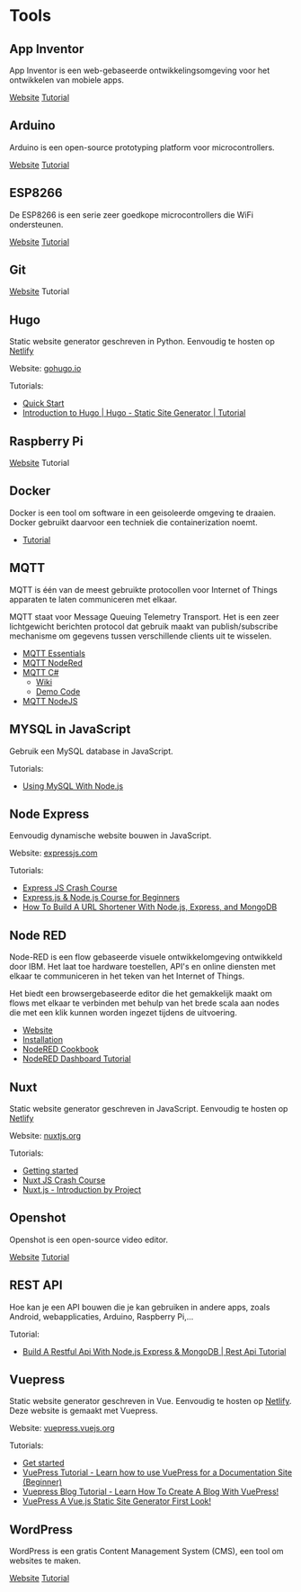 <!-- markdownlint-disable MD013 -->
# Tools

## App Inventor

App Inventor is een web-gebaseerde ontwikkelingsomgeving voor het ontwikkelen van mobiele apps.

[Website](http://appinventor.mit.edu/)
[Tutorial](https://www.youtube.com/watch?v=Vdo8UdkgDD8)

## Arduino

Arduino is een open-source prototyping platform voor microcontrollers.

[Website](https://www.arduino.cc/)
[Tutorial](https://www.youtube.com/watch?v=fJWR7dBuc18)

## ESP8266

De ESP8266 is een serie zeer goedkope microcontrollers die WiFi ondersteunen.

[Website](http://esp8266.net/)
[Tutorial](https://www.youtube.com/watch?v=Ao5XcORsYxA)

## Git

[Website](https://git-scm.com/)
Tutorial

## Hugo

Static website generator geschreven in Python. Eenvoudig te hosten op
[Netlify](https://netlify.com)

Website: [gohugo.io](https://gohugo.io/)

Tutorials:

* [Quick Start](https://gohugo.io/getting-started/quick-start/)
* [Introduction to Hugo | Hugo - Static Site Generator | Tutorial](https://www.youtube.com/watch?v=qtIqKaDlqXo&list=PLLAZ4kZ9dFpOnyRlyS-liKL5ReHDcj4G3)

## Raspberry Pi

[Website](https://www.raspberrypi.org/)
Tutorial

## Docker

Docker is een tool om software in een geisoleerde omgeving te draaien. Docker gebruikt daarvoor een techniek die containerization noemt.

* [Tutorial](http://vives.gitbook.io/docker)

## MQTT

MQTT is één van de meest gebruikte protocollen voor Internet of Things apparaten te laten communiceren met elkaar.

MQTT staat voor Message Queuing Telemetry Transport. Het is een zeer lichtgewicht berichten protocol dat gebruik maakt van publish/subscribe mechanisme om gegevens tussen verschillende clients uit te wisselen.

* [MQTT Essentials](https://www.hivemq.com/mqtt-essentials/)
* [MQTT NodeRed](https://www.youtube.com/watch?v=amA5OaXXCJo)
* [MQTT C#](https://github.com/chkr1011/MQTTnet)
  * [Wiki](https://github.com/chkr1011/MQTTnet/wiki)
  * [Demo Code](git@github.com:BioBoost/DotNetMQTTDemo.git)
* [MQTT NodeJS](https://blog.risingstack.com/getting-started-with-nodejs-and-mqtt/)

## MYSQL in JavaScript

Gebruik een MySQL database in JavaScript.

Tutorials:

* [Using MySQL With Node.js](https://www.youtube.com/watch?v=EN6Dx22cPRI)

## Node Express

Eenvoudig dynamische website bouwen in JavaScript.

Website: [expressjs.com](https://expressjs.com/)

Tutorials:

* [Express JS Crash Course](https://www.youtube.com/watch?v=L72fhGm1tfE)
* [Express.js & Node.js Course for Beginners](https://www.youtube.com/watch?v=G8uL0lFFoN0)
* [How To Build A URL Shortener With Node.js, Express, and MongoDB](https://www.youtube.com/watch?v=SLpUKAGnm-g)

## Node RED

Node-RED is een flow gebaseerde visuele ontwikkelomgeving ontwikkeld door IBM. Het laat toe hardware toestellen, API's en online diensten met elkaar te communiceren in het teken van het Internet of Things.

Het biedt een browsergebaseerde editor die het gemakkelijk maakt om flows met elkaar te verbinden met behulp van het brede scala aan nodes die met een klik kunnen worden ingezet tijdens de uitvoering.

* [Website](https://nodered.org/)
* [Installation](https://nodered.org/docs/getting-started/local)
* [NodeRED Cookbook](https://cookbook.nodered.org/)
* [NodeRED Dashboard Tutorial](https://youtu.be/X8ustpkAJ-U?t=105)

## Nuxt

Static website generator geschreven in JavaScript. Eenvoudig te hosten op
[Netlify](https://netlify.com)

Website: [nuxtjs.org](https://nuxtjs.org/)

Tutorials:

* [Getting started](https://nuxtjs.org/guide/installation)
* [Nuxt JS Crash Course](https://www.youtube.com/watch?v=ltzlhAxJr74)
* [Nuxt.js - Introduction by Project](https://www.youtube.com/watch?v=nteDXuqBfn0)

## Openshot

Openshot is een open-source video editor.

[Website](https://www.openshot.org/)
[Tutorial](https://www.youtube.com/watch?v=l_r12b99TIg)

## REST API

Hoe kan je een API bouwen die je kan gebruiken in andere apps, zoals Android, webapplicaties,
Arduino, Raspberry Pi,...

Tutorial:

* [Build A Restful Api With Node.js Express & MongoDB | Rest Api Tutorial](https://www.youtube.com/watch?v=vjf774RKrLc)

## Vuepress

Static website generator geschreven in Vue. Eenvoudig te hosten op
[Netlify](https://netlify.com). Deze website is gemaakt met Vuepress.

Website: [vuepress.vuejs.org](https://vuepress.vuejs.org/)

Tutorials:

* [Get started](https://vuepress.vuejs.org/guide/)
* [VuePress Tutorial - Learn how to use VuePress for a Documentation Site (Beginner)](https://www.youtube.com/watch?v=5Kqyhu_eIcw&t)
* [Vuepress Blog Tutorial - Learn How To Create A Blog With VuePress!](https://www.youtube.com/watch?v=UrWeoEMt7z8)
* [VuePress A Vue.js Static Site Generator First Look!](https://www.youtube.com/watch?v=XoReHBlSXqI)

## WordPress

WordPress is een gratis Content Management System (CMS), een tool om websites te maken.

[Website](https://wordpress.com/)
[Tutorial](https://www.youtube.com/watch?v=8OBfr46Y0cQ)
